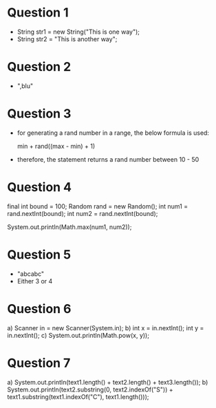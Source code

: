# Question 1

- String str1 = new String("This is one way");
- String str2 = "This is another way";

# Question 2

- ",blu"

# Question 3

- for generating a rand number in a range, the below
  formula is used:

    min + rand((max - min) + 1)
    
- therefore, the statement returns a rand number
  between 10 - 50

# Question 4

  final int bound = 100;
  Random rand = new Random();
  int num1 = rand.nextInt(bound);
  int num2 = rand.nextInt(bound);
  
  System.out.println(Math.max(num1, num2));

# Question 5

- "abcabc"
- Either 3 or 4

# Question 6

a) Scanner in = new Scanner(System.in);
b) int x = in.nextInt(); int y = in.nextInt();
c) System.out.println(Math.pow(x, y));

# Question 7

a) System.out.println(text1.length() + text2.length() + text3.length());
b) System.out.println(text2.substring(0, text2.indexOf("S")) + text1.substring(text1.indexOf("C"), text1.length()));